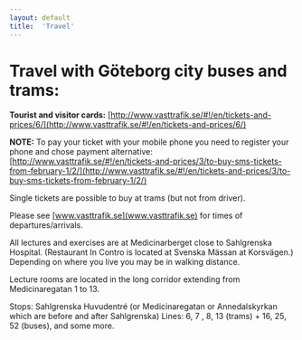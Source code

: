 ```yaml
---
layout: default
title:  'Travel'
---
```


# Travel with Göteborg city buses and trams:
**Tourist and visitor cards:** [http://www.vasttrafik.se/#!/en/tickets-and-prices/6/](http://www.vasttrafik.se/#!/en/tickets-and-prices/6/)

**NOTE:** To pay your ticket with your mobile phone you need to register your phone and chose payment alternative: [http://www.vasttrafik.se/#!/en/tickets-and-prices/3/to-buy-sms-tickets-from-february-1/2/](http://www.vasttrafik.se/#!/en/tickets-and-prices/3/to-buy-sms-tickets-from-february-1/2/)

Single tickets are possible to buy at trams (but not from driver).

Please see [www.vasttrafik.se](www.vasttrafik.se) for times of departures/arrivals. 

All lectures and exercises are at Medicinarberget close to Sahlgrenska Hospital. (Restaurant In Contro is located at Svenska Mässan at Korsvägen.) Depending on where you live you may be in walking distance.

Lecture rooms are located in the long corridor extending from Medicinaregatan 1 to 13.

Stops: Sahlgrenska Huvudentré (or Medicinaregatan or Annedalskyrkan which are before and after Sahlgrenska)
Lines: 6, 7 , 8, 13 (trams) + 16, 25, 52 (buses), and some more.

